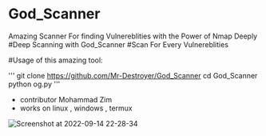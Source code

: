# God_Scanner

Amazing Scanner For finding Vulnereblities with the Power of Nmap Deeply
#Deep Scanning with God_Scanner
#Scan For Every Vulnereblities


#Usage of this amazing tool:

'''
git clone https://github.com/Mr-Destroyer/God_Scanner
cd God_Scanner
python og.py
'''
- contributor Mohammad Zim
- works on linux , windows , termux 

![Screenshot at 2022-09-14 22-28-34](https://user-images.githubusercontent.com/88034756/190299325-0b5d0e70-ad46-4f68-b332-b9e33e53b87b.png)

